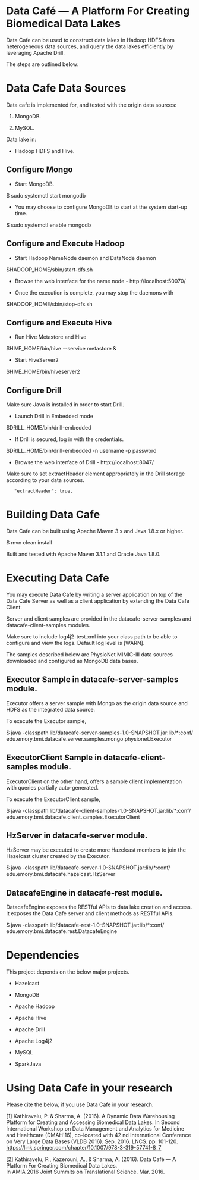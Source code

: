 # Data Café — A Platform For Creating Biomedical Data Lakes

Data Cafe can be used to construct data lakes in Hadoop HDFS from heterogeneous data sources, and query the data lakes
efficiently by leveraging Apache Drill.

The steps are outlined below:


# Data Cafe Data Sources

Data cafe is implemented for, and tested with the origin data sources:

1. MongoDB.

2. MySQL.


Data lake in:

* Hadoop HDFS and Hive.



## Configure Mongo

* Start MongoDB.

 $ sudo systemctl start mongodb


* You may choose to configure MongoDB to start at the system start-up time.

 $ sudo systemctl enable mongodb



## Configure and Execute Hadoop

* Start Hadoop NameNode daemon and DataNode daemon 

 $HADOOP_HOME/sbin/start-dfs.sh

* Browse the web interface for the name node - http://localhost:50070/

* Once the execution is complete, you may stop the daemons with

 $HADOOP_HOME/sbin/stop-dfs.sh


## Configure and Execute Hive

* Run Hive Metastore and Hive

 $HIVE_HOME/bin/hive --service metastore &

* Start HiveServer2

 $HIVE_HOME/bin/hiveserver2


## Configure Drill

Make sure Java is installed in order to start Drill.

* Launch Drill in Embedded mode 

 $DRILL_HOME/bin/drill-embedded 

* If Drill is secured, log in with the credentials.

 $DRILL_HOME/bin/drill-embedded -n username -p password


* Browse the web interface of Drill - http://localhost:8047/


Make sure to set extractHeader element appropriately in the Drill storage according to your data sources.

       "extractHeader": true,


# Building Data Cafe

Data Cafe can be built using Apache Maven 3.x and Java 1.8.x or higher.

 $ mvn clean install

Built and tested with Apache Maven 3.1.1 and Oracle Java 1.8.0.


# Executing Data Cafe

You may execute Data Cafe by writing a server application on top of the Data Cafe Server as well as a client application
by extending the Data Cafe Client.

Server and client samples are provided in the datacafe-server-samples and datacafe-client-samples modules.

Make sure to include log4j2-test.xml into your class path to be able to configure and view the logs. Default log level is [WARN].

The samples described below are PhysioNet MIMIC-III data sources downloaded and configured as MongoDB data bases.


## Executor Sample in datacafe-server-samples module.

Executor offers a server sample with Mongo as the origin data source and HDFS as the integrated data source. 

To execute the Executor sample,

 $ java -classpath lib/datacafe-server-samples-1.0-SNAPSHOT.jar:lib/*:conf/ edu.emory.bmi.datacafe.server.samples.mongo.physionet.Executor


## ExecutorClient Sample in datacafe-client-samples module.

ExecutorClient on the other hand, offers a sample client implementation with queries partially auto-generated.


To execute the ExecutorClient sample,

 $ java -classpath lib/datacafe-client-samples-1.0-SNAPSHOT.jar:lib/*:conf/ edu.emory.bmi.datacafe.client.samples.ExecutorClient


## HzServer in datacafe-server module.

HzServer may be executed to create more Hazelcast members to join the Hazelcast cluster created by the Executor.

 $ java -classpath lib/datacafe-server-1.0-SNAPSHOT.jar:lib/*:conf/ edu.emory.bmi.datacafe.hazelcast.HzServer


## DatacafeEngine in datacafe-rest module.

DatacafeEngine exposes the RESTful APIs to data lake creation and access. It exposes the Data Cafe server and client
methods as RESTful APIs.

 $ java -classpath lib/datacafe-rest-1.0-SNAPSHOT.jar:lib/*:conf/ edu.emory.bmi.datacafe.rest.DatacafeEngine


# Dependencies

This project depends on the below major projects.

* Hazelcast

* MongoDB

* Apache Hadoop

* Apache Hive

* Apache Drill

* Apache Log4j2

* MySQL

* SparkJava


# Using Data Cafe in your research

Please cite the below, if you use Data Cafe in your research.

 [1] Kathiravelu, P. & Sharma, A. (2016). A Dynamic Data Warehousing Platform for Creating and Accessing
     Biomedical Data Lakes. In Second International Workshop on Data Management and Analytics for Medicine
     and Healthcare (DMAH'16), co-located with 42 nd International Conference on Very Large Data Bases (VLDB
     2016). Sep. 2016. LNCS. pp. 101-120. https://link.springer.com/chapter/10.1007/978-3-319-57741-8_7 

 [2] Kathiravelu, P., Kazerouni, A., & Sharma, A. (2016). Data Café — A Platform For Creating Biomedical Data Lakes.  
     In AMIA 2016 Joint Summits on Translational Science. Mar. 2016.
